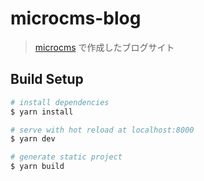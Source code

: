 # microcms-blog

> [microcms](https://microcms.io/) で作成したブログサイト

## Build Setup

``` bash
# install dependencies
$ yarn install

# serve with hot reload at localhost:8000
$ yarn dev

# generate static project
$ yarn build
```
